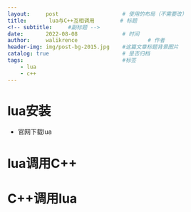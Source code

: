 ```yaml
---
layout:     post   				    # 使用的布局（不需要改）
title:    	 lua与C++互相调用		# 标题 
<!-- subtitle:     #副标题 -->
date:       2022-08-08				# 时间
author:     walikrence 						# 作者
header-img: img/post-bg-2015.jpg 	#这篇文章标题背景图片
catalog: true 						# 是否归档
tags:								#标签
    - lua
    - c++
---
```


# lua安装
- 官网下载lua

# lua调用C++
# C++调用lua
